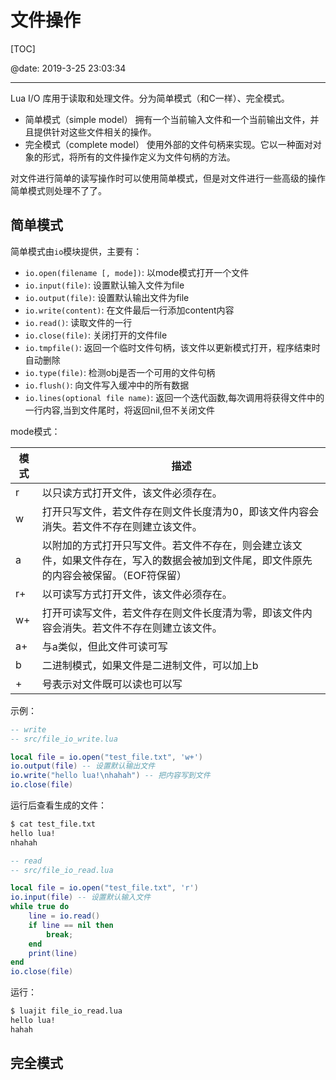 ﻿# 文件操作

[TOC]

@date: 2019-3-25 23:03:34

---

Lua I/O 库用于读取和处理文件。分为简单模式（和C一样）、完全模式。

- 简单模式（simple model）
拥有一个当前输入文件和一个当前输出文件，并且提供针对这些文件相关的操作。
- 完全模式（complete model） 
使用外部的文件句柄来实现。它以一种面对对象的形式，将所有的文件操作定义为文件句柄的方法。

对文件进行简单的读写操作时可以使用简单模式，但是对文件进行一些高级的操作简单模式则处理不了了。

## 简单模式

简单模式由`io`模块提供，主要有：

- `io.open(filename [, mode])`: 以mode模式打开一个文件
- `io.input(file)`: 设置默认输入文件为file
- `io.output(file)`: 设置默认输出文件为file
- `io.write(content)`: 在文件最后一行添加content内容
- `io.read()`:  读取文件的一行
- `io.close(file)`: 关闭打开的文件file
- `io.tmpfile()`: 返回一个临时文件句柄，该文件以更新模式打开，程序结束时自动删除
- `io.type(file)`: 检测obj是否一个可用的文件句柄
- `io.flush()`: 向文件写入缓冲中的所有数据
- `io.lines(optional file name)`: 返回一个迭代函数,每次调用将获得文件中的一行内容,当到文件尾时，将返回nil,但不关闭文件

mode模式：

|模式|	描述|
| ------ | ------ |
|r|	以只读方式打开文件，该文件必须存在。|
|w|	打开只写文件，若文件存在则文件长度清为0，即该文件内容会消失。若文件不存在则建立该文件。
|a|	以附加的方式打开只写文件。若文件不存在，则会建立该文件，如果文件存在，写入的数据会被加到文件尾，即文件原先的内容会被保留。（EOF符保留）|
|r+|	以可读写方式打开文件，该文件必须存在。|
|w+|	打开可读写文件，若文件存在则文件长度清为零，即该文件内容会消失。若文件不存在则建立该文件。|
|a+|	与a类似，但此文件可读可写|
|b|	二进制模式，如果文件是二进制文件，可以加上b|
|+|	号表示对文件既可以读也可以写|

示例：
``` lua
-- write
-- src/file_io_write.lua

local file = io.open("test_file.txt", 'w+')
io.output(file) -- 设置默认输出文件
io.write("hello lua!\nhahah") -- 把内容写到文件
io.close(file)
```
运行后查看生成的文件：
``` bash
$ cat test_file.txt
hello lua!
nhahah
```

``` lua
-- read
-- src/file_io_read.lua

local file = io.open("test_file.txt", 'r')
io.input(file) -- 设置默认输入文件
while true do
    line = io.read()
    if line == nil then
        break;
    end
    print(line)
end
io.close(file)
```

运行：
``` bash
$ luajit file_io_read.lua
hello lua!
hahah
```

## 完全模式

